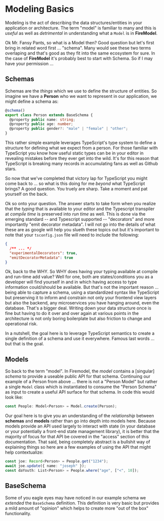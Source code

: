 # Modeling Basics

Modeling is the act of describing the data structures/entities in your application or architecture. The term "model" is familiar to many and this is _useful_ as well as _detrimental_ in understanding what a `Model` is in **FireModel**.

Ok Mr. Fansy Pants, so what is a Model then? Good question but let's first bring in related word first ... "schema". Many would see these two terms overlaping and that's good as they fit into the same ecosystem for sure. In the case of **FireModel** it's probably best to start with Schema. So if I may have your permission ...

## Schemas

Schemas are the _things_ which we use to define the structure of entities. So imagine we have a **Person** who we want to represent in our application, we might define a schema as:

```typescript
@schema()
export class Person extends BaseSchema {
  @property public name: string;
  @property public age: number;
  @property public gender?: "male" | "female" | "other";
}
```

This rather simple example leverages TypeScript's type system to define a structure for defining what we expect from a person. For those familiar with TypeScript you know how useful static types can be in your editor in revealing mistakes before they ever get into the wild. It's for this reason that TypeScript is breaking many records in accumulating fans as well as Github stars.

So now that we've completed that victory lap for TypeScript you might come back to ... so what is this doing for me _beyond_ what TypeScript brings? A good question. You truely are sharp. Take a moment and pat yourself on the back.

Ok so onto your question. The answer starts to take form when you realize that the _typing_ that is available to your editor and the Typescript transpiler at _compile time_ is preserved into _run time_ as well. This is done via the emerging standard -- and Typescript supported -- "decorators" and more importantly "emit decorator metadata". I will not go into the details of what these are as google will help you slueth these topics out but it's important to note that your `tsconfig.json` file will need to include the following:

```json
{
  /** ... */
  "experimentalDecorators": true,
  "emitDecoratorMetadata": true
}
```

Ok, back to the WHY. So WHY does having your typing available at compile and run-time add value? Well for one, both are states/conditions you as a developer will find yourself in and in which having access to type information could/should be available. But that's not the important reason ... being able to capture a schema, using a standardized syntax like TypeScript but preserving it to inform and constrain not only your frontend view layers but also the backend, any microservices you have hanging around, even the database. That's a bigger deal. Writing down your data structure once is fine but having to do it over and over again at various points in the architecture is not only boring boilerplate but also friction to change and operational risk.

In a nutshell, the goal here is to leverage TypeScript semantics to create a single definition of a schema and use it everywhere. Famous last words ... but that is the goal.

## Models

So back to the term "model". In Firemodel, the _model_ contains a [singular] _schema_ to provide a useable public API for that schema. Continuing our example of a Person from above ... there is not a "Person Model" but rather a single `Model` class which is instantiated to consume the "Person Schema" as input to create a useful API surface for that schema. In code this would look like:

```typescript
const People: Model<Person> = Model.create(Person);
```

Our goal here is to give you an understanding of the _relationship_ between **schemas** and **models** rather than go into depth into models here. Because models provide an API used largely to interact with state (in your database or your potentially a front-end state management library), it is better that the majority of focus for that API be covered in the "access" section of this documentation. That said, being completely abstract is a bullshit way of explaining things so here are a few examples of using the API that might help contextualize:

```typescript
const joe: Record<Person> = People.get("1234");
await joe.update({ name: "joseph" });
const daYouth: List<Person> = People.where("age", ["<", 10]);
```

## BaseSchema

Some of you eagle eyes may have noticed in our example schema we _extended_ the `BaseSchema` definition. This definition is very basic but provides a mild amount of "opinion" which helps to create more "out of the box" functionality.
